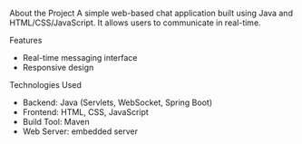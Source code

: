 About the Project
  A simple web-based chat application built using Java and HTML/CSS/JavaScript. It allows users to communicate in real-time.

Features
- Real-time messaging interface
- Responsive design 


Technologies Used
- Backend: Java (Servlets, WebSocket, Spring Boot)
- Frontend: HTML, CSS, JavaScript
- Build Tool: Maven
- Web Server: embedded server
